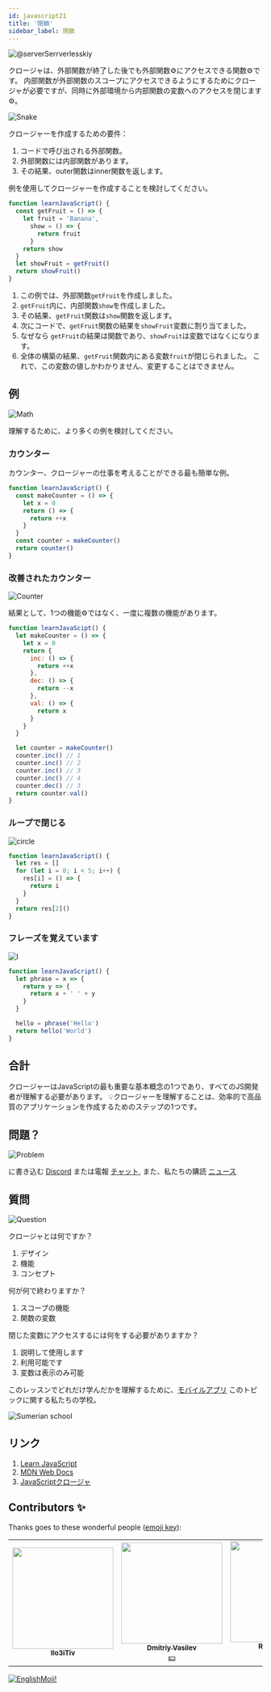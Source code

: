 ```yaml
---
id: javascript21
title: '閉鎖'
sidebar_label: 閉鎖
---
```


![@serverSerrverlesskiy](/img/javascript/headers/20.jpg)

クロージャは、外部関数が終了した後でも外部関数⚙️にアクセスできる関数⚙️です。 内部関数が外部関数のスコープにアクセスできるようにするためにクロージャが必要です️が、同時に外部環境から内部関数の変数へのアクセスを閉じます⚙️。

![Snake](https://media.giphy.com/media/3oFzmdjqH15YebLQ52/giphy.gif)

クロージャーを作成するための要件：

1. コードで呼び出される外部関数。
2. 外部関数には内部関数があります。
3. その結果、outer関数はinner関数を返します。

例を使用してクロージャーを作成することを検討してください。

```jsx live
function learnJavaScript() {
  const getFruit = () => {
    let fruit = 'Banana',
      show = () => {
        return fruit
      }
    return show
  }
  let showFruit = getFruit()
  return showFruit()
}
```

1. この例では、外部関数`getFruit`を作成しました。
2. `getFruit`内に、内部関数`show`を作成しました。
3. その結果、`getFruit`関数は`show`関数を返します。
4. 次にコードで、`getFruit`関数の結果を`showFruit`変数に割り当てました。
5. なぜなら `getFruit`の結果は関数であり、`showFruit`は変数ではなくになります。
6. 全体の構築の結果、`getFruit`関数内にある変数`fruit`が閉じられました。 これで、この変数の値しかわかりません、変更することはできません。

## 例

![Math](https://media.giphy.com/media/xT1Ra5h24Eliux3UVq/giphy.gif)

理解するために、より多くの例を検討してください。

### カウンター

カウンター、クロージャーの仕事を考えることができる最も簡単な例。

<!-- ![Counter](https://media.giphy.com/media/QSNvClMu5zWJW/giphy.gif) -->

```jsx live
function learnJavaScript() {
  const makeCounter = () => {
    let x = 0
    return () => {
      return ++x
    }
  }
  const counter = makeCounter()
  return counter()
}
```

### 改善されたカウンター

![Counter](https://media.giphy.com/media/3o6Zt6fzS6qEbLhKWQ/giphy.gif)

結果として、1つの機能⚙️ではなく、一度に複数の機能があります。

```jsx live
function learnJavaScipt() {
  let makeCounter = () => {
    let x = 0
    return {
      inc: () => {
        return ++x
      },
      dec: () => {
        return --x
      },
      val: () => {
        return x
      }
    }
  }

  let counter = makeCounter()
  counter.inc() // 1
  counter.inc() // 2
  counter.inc() // 3
  counter.inc() // 4
  counter.dec() // 3
  return counter.val()
}
```

### ループで閉じる

![circle](https://media.giphy.com/media/u5s2ezDicmyuA/giphy.gif)

```jsx live
function learnJavaScript() {
  let res = []
  for (let i = 0; i < 5; i++) {
    res[i] = () => {
      return i
    }
  }
  return res[2]()
}
```

### フレーズを覚えています

![l](https://media.giphy.com/media/l4pTfqyI6TCjUW4Yo/giphy.gif)

```jsx live
function learnJavaScript() {
  let phrase = x => {
    return y => {
      return x + ' ' + y
    }
  }

  hello = phrase('Hello')
  return hello('World')
}
```

## 合計

クロージャーはJavaScriptの最も重要な基本概念の1つであり、すべてのJS開発者が理解する必要があります。 💡クロージャーを理解することは、効率的で高品質のアプリケーションを作成するためのステップの1つです。

## 問題？

![Problem](https://media.giphy.com/media/xTiTnGeUsWOEwsGoG4/giphy.gif)

に書き込む [Discord](https://discord.gg/6GDAfXn) または電報 [チャット](https://t.me/jscampapp), また、私たちの購読 [ニュース](https://t.me/javascriptapp)

## 質問
![Question](https://media.giphy.com/media/l0HlRnAWXxn0MhKLK/giphy.gif)

クロージャとは何ですか？

1. デザイン
2. 機能
3. コンセプト

何が何で終わりますか？

1. スコープの機能
2. 関数の変数

閉じた変数にアクセスするには何をする必要がありますか？

1. 説明して使用します
2. 利用可能です
3. 変数は表示のみ可能

このレッスンでどれだけ学んだかを理解するために、[モバイルアプリ](http://onelink.to/njhc95) このトピックに関する私たちの学校。

![Sumerian school](/img/app.jpg)

## リンク

1. [Learn JavaScript](https://learn.javascript.ru/closures)
2. [MDN Web Docs](https://developer.mozilla.org/ru/docs/Web/JavaScript/Closures)
3. [JavaScriptクロージャ](https://medium.com/@stasonmars/понимаем-замыкания-в-javascript-раз-и-навсегда-c211805b6898)

## Contributors ✨

Thanks goes to these wonderful people ([emoji key](https://allcontributors.org/docs/en/emoji-key)):

<!-- ALL-CONTRIBUTORS-LIST:START - Do not remove or modify this section -->
<!-- prettier-ignore-start -->
<!-- markdownlint-disable -->
<table>
  <tr> 
    <td align="center"><a href="https://github.com/IIo3iTiv"><img src="https://avatars1.githubusercontent.com/u/72025062?v=4?s=200" width="200px;" alt=""/><br /><sub><b>IIo3iTiv</b></sub></a><br /><a href="https://github.com/gHashTag/react-native-village/commits?author=IIo3iTiv" title="Documentation">  </a></td>
    <td align="center"><a href="https://fullstackserverless.github.io/"><img src="https://avatars0.githubusercontent.com/u/6774813?v=4?s=200" width="200px;" alt=""/><br /><sub><b>Dmitriy Vasilev</b></sub></a><br /><a href="#financial-gHashTag" title="Financial">💵</a></td>
    <td align="center"><a href="https://github.com/Resoner2005"><img src="https://avatars1.githubusercontent.com/u/75675814?v=4?s=200" width="200px;" alt=""/><br /><sub><b>Resoner2005</b></sub></a><br /><a href="https://github.com/gHashTag/react-native-village/issues?q=author%3AResoner2005" title="Bug reports">🐛 🎨 🖋</a></td>
    <td align="center"><a href="https://github.com/Navernoss"><img src="https://avatars0.githubusercontent.com/u/75784137?v=4?s=200" width="200px;" alt=""/><br /><sub><b>Navernoss</b></sub></a><br /><a href="#content-Navernoss" title="Content">🖋 🐛 🎨 </a></td>
  </tr>
</table>

<!-- markdownlint-restore -->
<!-- prettier-ignore-end -->

<!-- ALL-CONTRIBUTORS-LIST:END -->

[![EnglishMoji!](/img/logo/englishmoji.png)](https://link-to.app/xvh7Ush9kl)
